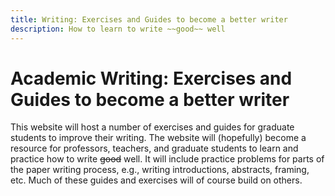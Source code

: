 ```yaml
---
title: Writing: Exercises and Guides to become a better writer
description: How to learn to write ~~good~~ well
---
```


# Academic Writing: Exercises and Guides to become a better writer

This website will host a number of exercises and guides for graduate students to improve their writing. The website will (hopefully) become a resource for professors, teachers, and graduate students to learn and practice how to write ~~good~~ well. It will include practice problems for parts of the paper writing process, e.g., writing introductions, abstracts, framing, etc. Much of these guides and exercises will of course build on others. 